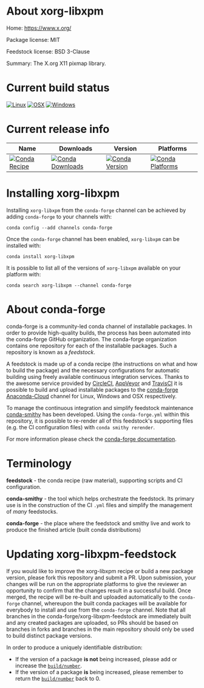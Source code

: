 About xorg-libxpm
=================

Home: https://www.x.org/

Package license: MIT

Feedstock license: BSD 3-Clause

Summary: The X.org X11 pixmap library.



Current build status
====================

[![Linux](https://img.shields.io/circleci/project/github/conda-forge/xorg-libxpm-feedstock/master.svg?label=Linux)](https://circleci.com/gh/conda-forge/xorg-libxpm-feedstock)
[![OSX](https://img.shields.io/travis/conda-forge/xorg-libxpm-feedstock/master.svg?label=macOS)](https://travis-ci.org/conda-forge/xorg-libxpm-feedstock)
[![Windows](https://img.shields.io/appveyor/ci/conda-forge/xorg-libxpm-feedstock/master.svg?label=Windows)](https://ci.appveyor.com/project/conda-forge/xorg-libxpm-feedstock/branch/master)

Current release info
====================

| Name | Downloads | Version | Platforms |
| --- | --- | --- | --- |
| [![Conda Recipe](https://img.shields.io/badge/recipe-xorg--libxpm-green.svg)](https://anaconda.org/conda-forge/xorg-libxpm) | [![Conda Downloads](https://img.shields.io/conda/dn/conda-forge/xorg-libxpm.svg)](https://anaconda.org/conda-forge/xorg-libxpm) | [![Conda Version](https://img.shields.io/conda/vn/conda-forge/xorg-libxpm.svg)](https://anaconda.org/conda-forge/xorg-libxpm) | [![Conda Platforms](https://img.shields.io/conda/pn/conda-forge/xorg-libxpm.svg)](https://anaconda.org/conda-forge/xorg-libxpm) |

Installing xorg-libxpm
======================

Installing `xorg-libxpm` from the `conda-forge` channel can be achieved by adding `conda-forge` to your channels with:

```
conda config --add channels conda-forge
```

Once the `conda-forge` channel has been enabled, `xorg-libxpm` can be installed with:

```
conda install xorg-libxpm
```

It is possible to list all of the versions of `xorg-libxpm` available on your platform with:

```
conda search xorg-libxpm --channel conda-forge
```


About conda-forge
=================

conda-forge is a community-led conda channel of installable packages.
In order to provide high-quality builds, the process has been automated into the
conda-forge GitHub organization. The conda-forge organization contains one repository
for each of the installable packages. Such a repository is known as a *feedstock*.

A feedstock is made up of a conda recipe (the instructions on what and how to build
the package) and the necessary configurations for automatic building using freely
available continuous integration services. Thanks to the awesome service provided by
[CircleCI](https://circleci.com/), [AppVeyor](https://www.appveyor.com/)
and [TravisCI](https://travis-ci.org/) it is possible to build and upload installable
packages to the [conda-forge](https://anaconda.org/conda-forge)
[Anaconda-Cloud](https://anaconda.org/) channel for Linux, Windows and OSX respectively.

To manage the continuous integration and simplify feedstock maintenance
[conda-smithy](https://github.com/conda-forge/conda-smithy) has been developed.
Using the ``conda-forge.yml`` within this repository, it is possible to re-render all of
this feedstock's supporting files (e.g. the CI configuration files) with ``conda smithy rerender``.

For more information please check the [conda-forge documentation](https://conda-forge.org/docs/).

Terminology
===========

**feedstock** - the conda recipe (raw material), supporting scripts and CI configuration.

**conda-smithy** - the tool which helps orchestrate the feedstock.
                   Its primary use is in the construction of the CI ``.yml`` files
                   and simplify the management of *many* feedstocks.

**conda-forge** - the place where the feedstock and smithy live and work to
                  produce the finished article (built conda distributions)


Updating xorg-libxpm-feedstock
==============================

If you would like to improve the xorg-libxpm recipe or build a new
package version, please fork this repository and submit a PR. Upon submission,
your changes will be run on the appropriate platforms to give the reviewer an
opportunity to confirm that the changes result in a successful build. Once
merged, the recipe will be re-built and uploaded automatically to the
`conda-forge` channel, whereupon the built conda packages will be available for
everybody to install and use from the `conda-forge` channel.
Note that all branches in the conda-forge/xorg-libxpm-feedstock are
immediately built and any created packages are uploaded, so PRs should be based
on branches in forks and branches in the main repository should only be used to
build distinct package versions.

In order to produce a uniquely identifiable distribution:
 * If the version of a package **is not** being increased, please add or increase
   the [``build/number``](https://conda.io/docs/user-guide/tasks/build-packages/define-metadata.html#build-number-and-string).
 * If the version of a package **is** being increased, please remember to return
   the [``build/number``](https://conda.io/docs/user-guide/tasks/build-packages/define-metadata.html#build-number-and-string)
   back to 0.
